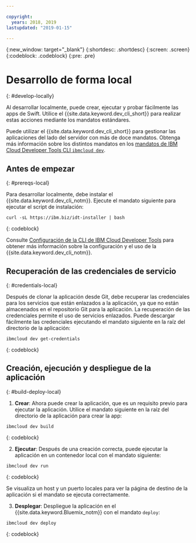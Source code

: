 ```yaml
---

copyright:
  years: 2018, 2019
lastupdated: "2019-01-15"

---
```


{:new_window: target="_blank"}
{:shortdesc: .shortdesc}
{:screen: .screen}
{:codeblock: .codeblock}
{:pre: .pre}

# Desarrollo de forma local
{: #develop-locally}

Al desarrollar localmente, puede crear, ejecutar y probar fácilmente las apps de Swift. Utilice el {{site.data.keyword.dev_cli_short}} para realizar estas acciones mediante los mandatos estándares. 

Puede utilizar el {{site.data.keyword.dev_cli_short}} para gestionar las aplicaciones del lado del servidor con más de doce mandatos. Obtenga más información sobre los distintos mandatos en los [mandatos de IBM Cloud Developer Tools CLI `ibmcloud dev`](/docs/cli/idt/commands.html).

## Antes de empezar
{: #prereqs-local}

Para desarrollar localmente, debe instalar el {{site.data.keyword.dev_cli_notm}}. Ejecute el mandato siguiente para ejecutar el script de instalación:
```
curl -sL https://ibm.biz/idt-installer | bash
```
{: codeblock}

Consulte [Configuración de la CLI de IBM Cloud Developer Tools](/docs/cli/idt/setting_up_idt.html) para obtener más información sobre la configuración y el uso de la {{site.data.keyword.dev_cli_notm}}.

## Recuperación de las credenciales de servicio
{: #credentials-local}

Después de clonar la aplicación desde Git, debe recuperar las credenciales para los servicios que están enlazados a la aplicación, ya que no están almacenados en el repositorio Git para la aplicación. La recuperación de las credenciales permite el uso de servicios enlazados. Puede descargar fácilmente las credenciales ejecutando el mandato siguiente en la raíz del directorio de la aplicación:
```
ibmcloud dev get-credentials
```
{: codeblock}

## Creación, ejecución y despliegue de la aplicación
{: #build-deploy-local}

1. **Crear**: Ahora puede crear la aplicación, que es un requisito previo para ejecutar la aplicación.
  Utilice el mandato siguiente en la raíz del directorio de la aplicación para crear la app:
  ```
  ibmcloud dev build
  ```
  {: codeblock}

2. **Ejecutar**: Después de una creación correcta, puede ejecutar la aplicación en un contenedor local con el mandato siguiente:
  ```
  ibmcloud dev run
  ```
  {: codeblock}

  Se visualiza un host y un puerto locales para ver la página de destino de la aplicación si el mandato se ejecuta correctamente.

3. **Desplegar**: Despliegue la aplicación en el {{site.data.keyword.Bluemix_notm}} con el mandato `deploy`:
  ```
  ibmcloud dev deploy
  ```
  {: codeblock}
